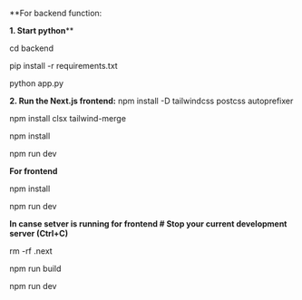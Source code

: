 **For backend function:

**1. Start python****

cd backend

pip install -r requirements.txt

python app.py

**2. Run the Next.js frontend:**
npm install -D tailwindcss postcss autoprefixer

npm install clsx tailwind-merge

npm install

npm run dev

**For frontend**

npm install

npm run dev

**In canse setver is running for frontend # Stop your current development server (Ctrl+C)**

rm -rf .next

npm run build

npm run dev
